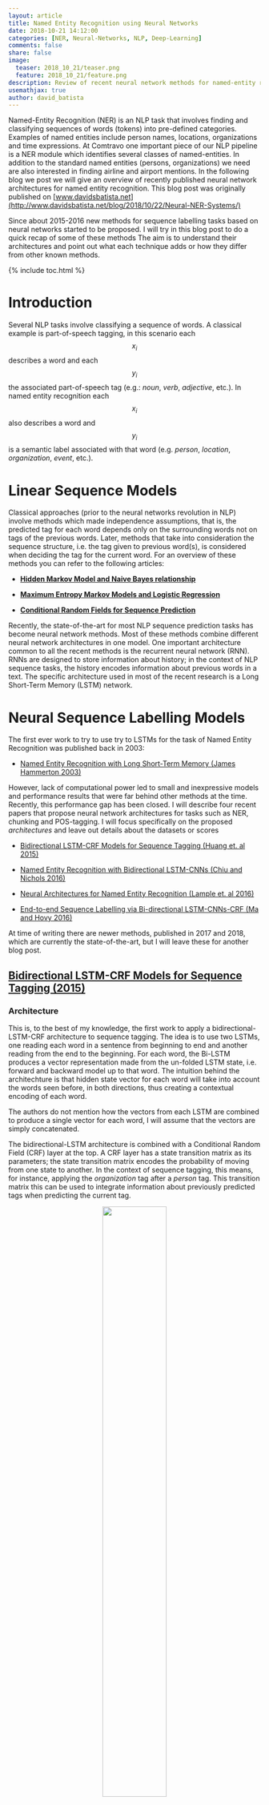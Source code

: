 ```yaml
---
layout: article
title: Named Entity Recognition using Neural Networks
date: 2018-10-21 14:12:00
categories: [NER, Neural-Networks, NLP, Deep-Learning]
comments: false
share: false
image:
  teaser: 2018_10_21/teaser.png
  feature: 2018_10_21/feature.png
description: Review of recent neural network methods for named-entity recognition.
usemathjax: true
author: david_batista
---
```


Named-Entity Recognition (NER) is an NLP task that involves finding and classifying sequences of words (tokens) into pre-defined categories. Examples of named entities include person names, locations, organizations and time expressions. At Comtravo one important piece of our NLP pipeline is a NER module which identifies several classes of named-entities. In addition to the standard named entities (persons, organizations) we need are also interested in finding airline and airport mentions. In the following blog we post we will give an overview of recently published neural network architectures for named entity recognition. This blog post was originally published on [www.davidsbatista.net](http://www.davidsbatista.net/blog/2018/10/22/Neural-NER-Systems/)

Since about 2015-2016 new methods for sequence labelling tasks based on neural networks started to be proposed. I will try in this blog post to do a quick recap of some of these methods The aim is to understand their architectures and point out what each technique adds or how they differ from other known methods.

{% include toc.html %}

# __Introduction__

Several NLP tasks involve classifying a sequence of words. A classical example is part-of-speech tagging, in this scenario each $$x_{i}$$ describes a word and each $$y_{i}$$ the associated part-of-speech tag (e.g.: _noun_, _verb_, _adjective_, etc.). In named entity recognition  each $$x_{i}$$ also describes a word and $$y_{i}$$ is a semantic label associated with that word (e.g. _person_, _location_, _organization_, _event_, etc.).

# __Linear Sequence Models__

Classical approaches (prior to the neural networks revolution in NLP) involve methods which made independence assumptions, that is, the predicted tag for each word depends only on the surrounding words not on tags of the previous words. Later, methods that take into consideration the sequence structure, i.e. the tag given to previous word(s), is considered when deciding the tag for the current word. For an overview of these methods you can refer to the following articles:

* __[Hidden Markov Model and Naive Bayes relationship](http://www.davidsbatista.net/blog/2017/11/11/HHM_and_Naive_Bayes/)__

* __[Maximum Entropy Markov Models and Logistic Regression](http://www.davidsbatista.net/blog/2017/11/12/Maximum_Entropy_Markov_Model/)__

* __[Conditional Random Fields for Sequence Prediction](http://www.davidsbatista.net/blog/2017/11/13/Conditional_Random_Fields/)__

Recently, the state-of-the-art for most NLP sequence prediction tasks has become neural network methods. Most of these methods combine different neural network architectures in one model. One important architecture common to all the recent methods is the recurrent neural network (RNN). RNNs are designed to store information about history; in the context of NLP sequence tasks,  the history encodes information about previous words in a text. The specific architecture used in most of the recent research is a Long Short-Term Memory (LSTM) network.

# __Neural Sequence Labelling Models__

The first ever work to try to use try to LSTMs for the task of Named Entity Recognition was published back in 2003:

- [Named Entity Recognition with Long Short-Term Memory (James Hammerton 2003)](http://www.aclweb.org/anthology/W03-0426)

However, lack of computational power led to small and inexpressive models and performance results that were far behind other methods at the time. Recently, this performance gap has been closed. I will describe four recent papers that propose neural network architectures for tasks such as NER, chunking and POS-tagging. I will focus specifically on the proposed _architectures_ and leave out details about the datasets or scores

- [Bidirectional LSTM-CRF Models for Sequence Tagging (Huang et. al 2015)](https://arxiv.org/pdf/1508.01991v1.pdf)

- [Named Entity Recognition with Bidirectional LSTM-CNNs (Chiu and Nichols 2016)](https://www.aclweb.org/anthology/Q16-1026)

- [Neural Architectures for Named Entity Recognition (Lample et. al 2016)](http://www.aclweb.org/anthology/N16-1030)

- [End-to-end Sequence Labelling via Bi-directional LSTM-CNNs-CRF (Ma and Hovy 2016)](http://www.aclweb.org/anthology/P16-1101)

At time of writing there are newer methods, published in 2017 and 2018, which are currently the state-of-the-art, but I will leave these for another blog post.

## [Bidirectional LSTM-CRF Models for Sequence Tagging (2015)](https://arxiv.org/pdf/1508.01991v1.pdf)


### __Architecture__

This is, to the best of my knowledge, the first work to apply a bidirectional-LSTM-CRF architecture to sequence tagging. The idea is to use two LSTMs, one reading each word in a sentence from beginning to end and another reading from the end to the beginning. For each word, the Bi-LSTM produces a vector representation made from the un-folded LSTM state, i.e. forward and backward model up to that word. The intuition behind the architechture is that hidden state vector for each word will take into account the words seen before, in both directions, thus creating a contextual encoding of each word.

The authors do not mention how the vectors from each LSTM are combined to produce a single vector for each word, I will assume that the vectors are simply concatenated.

The bidirectional-LSTM architecture is combined with a Conditional Random Field (CRF) layer at the top. A CRF layer has a state transition matrix as its parameters; the state transition matrix encodes the probability of moving from one state to another. In the context of sequence tagging, this means, for instance, applying the _organization_ tag after a _person_ tag. This transition matrix this can be used to integrate information about previously predicted tags when predicting the current tag.
 
<center>
<figure>
  <img style="width: 55%; height: 55%" src="/images/2018_10_21/2018-10-21_A_bi-LSTM-CRF_model.png">
  <figcaption><b>A bi-LSTM-CRF model for NER.</b> <br>(Image taken from Huang et. al 2015)</figcaption>
</figure>
</center>

<br>

### __Features and Embeddings__

Word embeddings generated from each state of the LSTM are combined with hand-crafted features:
- spelling, e.g. capitalization, punctuation, word patters, etc.
- context, e.g. uni-, bi- and tri-gram features

The embeddings used are those produced by [Collobert et al., 2011](http://www.jmlr.org/papers/volume12/collobert11a/collobert11a.pdf) which has 130K vocabulary size and each word corresponds to a 50-dimensional embedding vector.

__Features connection tricks__:

The input for the model include both word, spelling and context features, however the authors suggest connecting the hand-crafted features directly to the output layer (i.e. the CRF). This accelerates training and results in very similar tagging accuracy compared to a model without direct connections. The vector representing the hand-crafted features is therefore passed directly to the CRF, not passed through the bidirectional-LSTM

<center>
<figure>
  <img style="width: 55%; height: 55%" src="/images/2018_10_21/2018-10-21_A_bi-LSTM-CRF_model_with_max_ent_features.png">
  <figcaption><b>A bi-LSTM-CRF model with Maximum Entropy features.</b> <br>(Image taken from Huang et. al 2015)</figcaption>
</figure>
</center>

### __Summary__

Overall, the model architecture has three components: a RNN for encoding each word in a document, some hand crafted features that are useful for the task and a CRF decoder layer. The Bi-LSTM produces a contextual encoding for each word in a sentence. This encoding is concatenated with a feature vector derived from spelling rules and hand-crafted contextual clues. The final concatenated vector is used to drive a CRF decoder. 


## [Named Entity Recognition with Bidirectional LSTM-CNNs (2016)](https://www.aclweb.org/anthology/Q16-1026)

### __Architecture__

The authors propose a hybrid model combining a bidirectional-LSTM with a Convolutional Neural Network (CNN). The CNN is used to create an encoding of each word; it learns both character- and word-level features. The model therefore makes use of words-embeddings, additional hand-crafted word features and CNN-extracted character-level features. All these features, for each word, are fed into a bidirectional-LSTM.

<center>
<figure>
  <img style="width: 42.5%; height: 42.5%" src="/images/2018_10_21/2018-10-21-CNN-Char-Embeddings.png">
  <figcaption><b>A bidirectional-LSTMs with CNNs.</b> <br>(Image taken from Chiu and Nichols 2016)</figcaption>
</figure>
</center>

The output vectors of the forward and backward LSTMs at each time step are decoded by a linear layer and a log-softmax layer into log-probabilities for each tag. These two vectors are then added together.

<center>
<figure>
  <img style="width: 35%; height: 45%" src="/images/2018_10_21/2018-10-21-output_layer.png">
  <figcaption><b>Output Layer.</b> <br>(Image taken from Chiu and Nichols 2016)</figcaption>
</figure>
</center>

<br>

Character-level features are induced by a CNN architecture, which was successfully applied to Spanish and Portuguese NER [(Santos et al., 2015)](http://www.anthology.aclweb.org/W/W15/W15-3904.pdf) and German POS-tagging [(Labeau et al., 2015)](http://www.aclweb.org/anthology/D15-1025). For each word a convolution and a max layer are applied to extract a new feature vector from the per-character feature vectors such as character embeddings and character type.

<center>
<figure>
  <img style="width: 42.5%; height: 42.5%" src="/images/2018_10_21/2018-10-21-bi-directional-LSTM-with-CNN-chars.png">
  <figcaption><b>Char-Embeddings architecture.</b> <br>(Image taken from Chiu and Nichols 2016)</figcaption>
</figure>
</center>

### __Features and Embeddings__

__Word Embeddings__: 50-dimensional word embeddings [(Collobert et al. 2011)](http://www.jmlr.org/papers/volume12/collobert11a/collobert11a.pdf), all words are lower-cased, embeddings are allowed to be modified during training.

__Character Embeddings__: a randomly initialized lookup table with values drawn from a uniform distribution in the range [−0.5,0.5] to output a character embedding of 25 dimensions. Two special tokens are added for `PADDING` and `UNKNOWN`.

__Additional Char Features__ A lookup table was used to output a 4-dimensional vector representing the type of the character (_upper case_, _lower case_, _punctuation_, _other_).

__Additional Word Features__: each words is tagged as _allCaps_, _upperInitial_, _lowercase_, _mixedCaps_, _noinfo_.

__Lexicons__: partial lexicon matches using a list of known named-entities from DBpedia. The list is then used to perform $$n$$-gram matches against the words. A match is successful when the $$n$$-gram matches the prefix or suffix of an entry and is at least half the length of the entry.

### __Summary__

The authors also explore several features, some hand-crafted:

- word embeddings
- word shape features
- character-level features (extracted with a CNN)
- lexical features

All these features are concatenated, passed through a bi-LSTM and at each time step decoded by a linear layer and a log-softmax layer into log-probabilities for each tag. The model also learns a tag transition matrix, and at inference time the Viterbi algorithm selects the sequence that maximizes the score over all possible tag-sequences.


### __Implementations__

- [https://github.com/kamalkraj/Named-Entity-Recognition-with-Bidirectional-LSTM-CNNs](https://github.com/kamalkraj/Named-Entity-Recognition-with-Bidirectional-LSTM-CNNs)


## [Neural Architectures for Named Entity Recognition (2016)](http://www.aclweb.org/anthology/N16-1030)

### __Architecture__

This was, to the best of my knowledge, the first work on NER to completely drop hand-crafted features, i.e. they do not use any language specific resources or features beyond a small amount of supervised training data and unlabeled corpora.

Two architectures proposed are:

- bidirectional LSTMs + Conditional Random Fields (CRF)
- generating label segments using a transition-based approach inspired by shift-reduce parsers

I will focus on the first model, which follows a similar architecture as the other models presented in this post. I personally like this model because of its simplicity.

As in the previous models, two LSTMs are used to generate a word representation by concatenating its left and right context. These are two distinct LSTMs with different parameters. The tagging decisions are modeled jointly using a CRF layer [(Lafferty et al., 2001)](https://repository.upenn.edu/cgi/viewcontent.cgi?article=116).

<center>
<figure>
  <img style="width: 42.5%; height: 42.5%" src="/images/2018_10_21/2018-10-21-neural-arch.png">
  <figcaption><b>Model Architecture.</b> <br>(Image taken from Lample et. al 2016)</figcaption>
</figure>
</center>

### __Embeddings__

The authors generate word embeddings from both the characters of the word and from the contexts where the word occurs.

The rationale behind this idea is that many languages have orthographic or morphological evidence for a word or sequence of words being a named entity; in German all proper nouns are capitalized, for instance. The character-level embeddings aim to capture this information. Furthermore, named entities appear in fairly regular contexts in large corpora. They therefore use large corpus to learn word embeddings that are sensitive to word order.

#### __Character Embeddings__

<center>
<figure>
  <img style="width: 42.5%; height: 42.5%" src="/images/2018_10_21/2018-10-21-nerual-arch-char-embeddings.png">
  <figcaption><b>Character-Embeddings Architecture.</b> <br>(Image taken from Lample et. al 2016)</figcaption>
</figure>
</center>

A character lookup table containing every character is initialized randomly. The character embeddings corresponding to every character in a word are given in direct and reverse order to a bidirectional-LSTM. The embedding for a word derived from its characters is the concatenation of its forward and backward representations from the bidirectional-LSTM. The hidden dimension of the forward and backward character LSTMs is 25 each.

#### __Word Embeddings__

The character-level representation is concatenated with a word-level representation from pre-trained word embeddings. The word embeddings are pre-trained using skip-n-gram [(Ling et al., 2015)](http://www.aclweb.org/anthology/D15-1161), a variation of skip-gram that accounts for word order.

These embeddings are fine-tuned during training; the authors claim that using pre-trained compared to randomly initialized embeddings results in performance improvements. They also mention that they observe a significant performance improvement by applying a dropout mask to the final embedding layer just before the input to the bidirectional LSTM.


### __Summary__

This model is relatively simple, the authors use no hand-crafted features, just embeddings. The word embeddings are the concatenation of two vectors: a vector made of character embeddings using two LSTMs for each character in a word, and a vector corresponding to word embeddings trained on external data.

The embeddings for word each word in a sentence are then passed through a forward and backward LSTM, and the output for each word is fed into a CRF layer.


### __Implementations__

- [https://github.com/glample/tagger](https://github.com/glample/tagger)
- [https://github.com/Hironsan/anago](https://github.com/Hironsan/anago)
- [https://github.com/achernodub/bilstm-cnn-crf-tagger](https://github.com/achernodub/bilstm-cnn-crf-tagger)



## [End-to-end Sequence Labelling via Bi-directional LSTM-CNNs-CRF (2016)](http://www.aclweb.org/anthology/P16-1101)

### __Architecture__

This system is very similar to the previous one. The authors use a Convolutional Neural Network (CNN) to encode character-level information of a word into its character-level representation. This is combined with a word-level representation and fed into a bidirectional-LSTM to capture contextual information for each word. Finally, the output vectors of the Bi-LSTM are fed to a CRF layer to jointly decode the best label sequence.

<center>
<figure>
  <img style="width: 42.5%; height: 42.5%" src="/images/2018_10_21/2018-10-21_end_to_ent2.png">
  <figcaption><b>Model Architecture.</b> <br>(Image taken from Ma and Hovy 2016)</figcaption>
</figure>
</center>

### __Embeddings__

#### __Character Embeddings__

The CNN is similar to the one in [Chiu and Nichols (2015)](https://www.aclweb.org/anthology/Q16-1026), the second system presented, except that they use only character embeddings as the inputs to CNN, without any character type features. A dropout layer is applied before character embeddings are input to CNN.

<center>
<figure>
  <img style="width: 42.5%; height: 42.5%" src="/images/2018_10_21/2018-10-21_end_to_ent1.png">
  <figcaption><b>Character-embeddings Architecture.</b> <br>(Image taken from Ma and Hovy 2016)</figcaption>
</figure>
</center>

#### __Word Embeddings__

The word embeddings are the publicly available GloVe 100-dimensional embeddings trained on 6 billion words from Wikipedia and web text.

### __Summary__

This model follows basically the same architecture as the one presented before. The only architectural change is the fact that they use a CNN, instead of a LSTM, to generate word-level character embeddings.


### __Implementations__

- [https://github.com/achernodub/bilstm-cnn-crf-tagger](https://github.com/achernodub/bilstm-cnn-crf-tagger)


# __Comparative Summary__

I would say the main lessons learned from reading these papers are:

* Use two LSTMs (forward and backward)
* CRF on the top/final layer to model tag transitions
* Final embeddings are a combinations of word- and character embeddings

In the following table I try to summarize the main characteristics of each of the models

<table class="blueTable">
<thead>
<tr>
<th>&nbsp;</th>
<th>Features</th>
<th>Architecture Resume</th>
<th>Structured Tagging</th>
<th>Embeddings</th>
</tr>
</thead>
<tbody>
<tr>
<td>(Huang et. al 2015)</td>
<td>Yes</td>
<td>
bi-LSTM output vectors +
<br>
features vectors connected to CRF</td>
<td>CRF</td>
<td>Collobert et al. 2011
<br>
pre-trained
<br>
50-dimensions</td>
</tr>
<tr>
<td>(Chiu and Nichols 2016)</td>
<td>Yes</td>


<td>
word embeddings + features vector
<br>
input to a bi-LSTM the output
<br>
at each time step is decoded by a
<br>
linear layer and a log-softmax layer
<br>
into log-probabilities for each tag category
<br>
</td>
<td>
Sentence-level log-likelihood
</td>


<td>
- Collobert et al. 2011
<br>
- char-level embeddings
<br>
extracted with a CNN</td>
</tr>
<tr>
<td>(Lample et. al 2016)</td>
<td>No</td>
<td>
chars and word embeddings
<br>
input for the bi-LSTM
<br>
output vectors are fed to the CRF layer to  jointly decode the best label sequence
</td>
<td>CRF</td>
<td>
- char-level embeddings
<br>
extracted with a bi-LSTM
<br>
- pre-trained word embeddings
<br>
with skip-n-gram</td>
</tr>
<tr>
<td>(Ma and Hovy 2016)</td>
<td>No</td>
<td>
chars and word embeddings
<br>
input for the bi-LSTM
<br>
output vectors are fed to the CRF layer to  jointly decode the best label sequence
</td>
<td>CRF</td>
<td>
- char embeddings extracted with a CNN
<br>
- word embeddings: GloVe 100-dimensions</td>
</tr>
</tbody>
</table>

---

# __References__

- [Bidirectional LSTM-CRF Models for Sequence Tagging (Huang et. al 2015)](https://arxiv.org/pdf/1508.01991v1.pdf)

- [Named Entity Recognition with Bidirectional LSTM-CNNs (Chiu and Nichols 2016)](https://www.aclweb.org/anthology/Q16-1026)

- [Neural Architectures for Named Entity Recognition (Lample et. al 2016)](https://www.aclweb.org/anthology/N16-1030)

- [End-to-end Sequence Labelling via Bi-directional LSTM-CNNs-CRF (Ma and Hovy 2016)](http://www.aclweb.org/anthology/P16-1101)

- [A Tutorial on Hidden Markov Models and Selected Applications in Speech Recognition](https://www.robots.ox.ac.uk/~vgg/rg/papers/hmm.pdf)

- [Hugo Larochelle on-line lessons - Neural networks [4.1] : Training CRFs - loss function](https://www.youtube.com/watch?v=6dpGB60Q1Ts)

- [Blog article: CRF Layer on the Top of BiLSTM - 1 to 8](https://createmomo.github.io/)

- [Not All Contexts Are Created Equal: Better Word Representations with Variable Attention (Ling et al., 2015)](http://www.aclweb.org/anthology/D15-1161)

- [Non-lexical neural architecture for fine-grained POS Tagging (Labeau et al., 2015)](http://www.aclweb.org/anthology/D15-1025)

- [Boosting Named Entity Recognition with Neural Character Embeddings (Santos et al., 2015)](http://www.anthology.aclweb.org/W/W15/W15-3904.pdf)

- [Natural Language Processing (Almost) from Scratch (2011)](http://www.jmlr.org/papers/volume12/collobert11a/collobert11a.pdf)


# __Extra: Why a Conditional Random Field at the top?__

Deciding the label for word independently of the label of any other word makes sense if correlations between consequtive labels are weak, but independent classification decisions is a limitation on model complexity that is not always appropriate. Strong dependencies between output labels can carry important information for the prediction task. For sequence labeling or structured prediction tasks in general, it is beneficial to consider the correlations between labels and jointly decode the best chain of labels for a given input sentence. NER is one such task since interpretable sequences of tags have constraints. For instance, `I-PER` cannot follow `B-LOC`. Another example is in POS tagging, an adjective is more likely to be followed by a noun than a verb.

The idea of using a CRF at the top is to model tagging decisions jointly, that is the probability of a given label for a word depends on the features associated to that word (i.e. final word embedding) and the assigned tag the word(s) before. This means that the CRF layer could add constrains to the final predicted labels ensuring the tag _sequences_ are valid. The constraints are learned by the CRF layer automatically based on the annotated samples during the training process.


### __Emission score matrix__

The output of the LSTM is given as input to the CRF layer, that is, a matrix $$\textrm{P}$$ with the scores of the LSTM of size $$n \times k$$, where $$n$$ is the number of words in the sentence and $$k$$ is the number of possible labels each word can have, and $$\textrm{P}_{i,j}$$ is the score of the $$j^{th}$$ tag of the $$i^{th}$$ word in the sentence. In the image below the matrix would be the concatenation of the yellow blocks coming out of each LSTM.

<center>
<figure>
  <img style="width: 50%; height: 50%" src="/images/2018_10_21/2018-10-21_LSTM_CRF_matrix.png">
  <figcaption><b>CRF Input Matrix</b> <br>(Image taken from https://createmomo.github.io/)</figcaption>
</figure>
</center>

### __Transition matrix__

$$\textrm{T}$$ is a matrix of transition scores such that $$\textrm{P}_{i,j}$$ represents the score of a transition from the tag $$i$$ to tag $$j$$. Two extra tags are added, $$y_{0}$$ and $$y_{n}$$ are the _start_ and _end_ tags of a sentence, that we add to the set of possible tags, $$\textrm{T}$$ is therefore a square matrix of size $$\textrm{k}+2$$.

<center>
<figure>
  <img style="width: 72.5%; height: 72.5%" src="/images/2018_10_21/2018-10-21_transition_matrix.png">
  <figcaption><b>CRF State Transition Matrix</b> <br>(Image taken from https://eli5.readthedocs.io sklearn tutorial)</figcaption>
</figure>
</center>

### __Score of a prediction__

For a given sequence of predictions for a sequence of words $$x$$:

$$\textrm{y} = (y_{1},y_{2},\dots,y_{n})$$

we can compute its score based on the _emission_ and _transition_ matrices:

$$\textrm{score}(y) = \sum_{i=0}^{n} \textrm{T}_{y_i,y_{i+1}} + \sum_{i=1}^{n} \textrm{P}_{i,y_i}$$

so the score of a sequence of predictions is, for each word, the sum of the transition from the current assigned tag $$y_i$$ to the next assigned tag $$y_{i+1}$$ plus the probability given by the LSTM to the tag assigned for the current word $$i$$.

### __Training: parameter estimation__

During training, we assign a probability to each tag but maximize the probability of the correct tag $$y$$ sequence among all the other possible tag sequences.

This is modeled by applying a softmax over all the possible taggings $$y$$:

$$\textrm{p(y|X)} = \frac{e^{score(X,y)}}{\sum\limits_{y' \in Y({x})} e^{score(X,y')}}$$

where $$Y(x)$$ denotes the set of all possible label sequences for $$x$$, this denominator is also known as the partition function. So, finding the best sequence is the equivalent of finding the sequence that maximizes $$\textrm{score(X,y)}$$.

The loss can be defined as the negative log likelihood of the current tagging $$y$$:

$$\textrm{-log p}(y\textrm{|X)}$$

so, in simplifying the function above, a first step is to get rid of the fraction using log equivalences, and then get rid of the $$\textrm{log}\  e$$ in the first term since they cancel each other out:

$$\textrm{-log p}(y\textrm{|X)} = -\ \textrm{score(X,y)} + \textrm{log} \sum\limits_{y' \in Y({x})} \textrm{exp}(\textrm{score(X,y')})$$

then the second term can be simplified by applying the log-space addition _logadd_, equivalence, i.e.: $$\oplus(a, b, c, d) = log(e^a+e^b+e^c+e^d)$$:

$$\textrm{-log p}(y\textrm{|X)} = -\ \textrm{score(X,y)} + \underset{y' \in Y({x})}{\text{logadd}} (\textrm{score(X,y')})$$


then, replacing the $$\textrm{score}$$ by its definition:

$$ = - (\sum_{i=0}^{n} \textrm{T}_{y_i,y_{i+1}} + \sum_{i=1}^{n} \textrm{P}_{i,y_i}) + \underset{y' \in Y({x})}{\text{logadd}}(\sum_{i=0}^{n} \textrm{T}_{y'_i,y'_{i+1}} + \sum_{i=1}^{n} \textrm{P}_{i,y_i})$$

The first term is the score for the true data. Computing the second term might be computationally expensive since it requires summing over the $$k^{n}$$ different sequences in $$Y(x)$$, i.e. the set of all possible label sequences for $$x$$. This computation can be solved using a variant of the Viterbi algorithm, the forward algorithm.

The gradients are then computed using back-propagation since the CRF is inside the neural-network. Note that the transition scores in the matrix are randomly initialized, but they can also be initialized based on some criteria to speed up training. The parameters will be updated automatically during the training process.

### __Inference: determining the most likely label sequence $$y$$ given $$X$$__

Decoding is equivalent to searching for the single label sequence with the largest joint probability conditioned on the input sequence:

$$\underset{y}{\arg\max}\ \textrm{p(y|X;}\theta)$$


the parameters $$\theta$$ correspond to the _transition_ and _emission_ matrices, basically the task is finding the best $$\hat{y}$$ given the transition matrix $$\textrm{T}$$ and the matrix $$\textrm{P}$$ with scores for each tag for the individual word:

$$\textrm{score} = \sum_{i=0}^{n} \textrm{T}_{y_i,y_{i+1}} + \sum_{i=1}^{n} \textrm{P}_{i,y_i}$$

a linear-chain sequence CRF model, models only interactions between two successive labels, i.e bi-gram interactions, therefore one can find the sequence $$y$$ that maximizes the __score__ function above by adopting the Viterbi algorithm (Rabiner, 1989).

